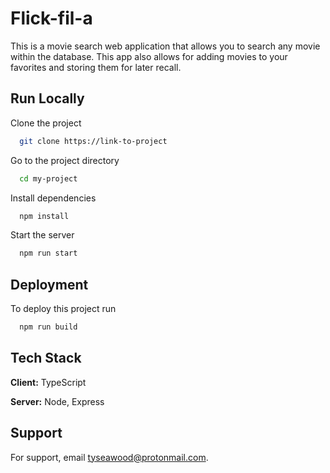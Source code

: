 
# Flick-fil-a

This is a movie search web application that allows you to search any movie within the database. This app also allows for adding movies to your favorites and storing them for later recall.


## Run Locally

Clone the project

```bash
  git clone https://link-to-project
```

Go to the project directory

```bash
  cd my-project
```

Install dependencies

```bash
  npm install
```

Start the server

```bash
  npm run start
```


## Deployment

To deploy this project run

```bash
  npm run build
```


## Tech Stack

**Client:** TypeScript

**Server:** Node, Express


## Support

For support, email tyseawood@protonmail.com.